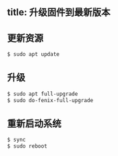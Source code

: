 title: 升级固件到最新版本
---

## 更新资源
```sh
$ sudo apt update
```
## 升级
```sh
$ sudo apt full-upgrade
$ sudo do-fenix-full-upgrade
```
## 重新启动系统
```sh
$ sync
$ sudo reboot
```

